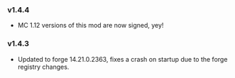 ### v1.4.4
* MC 1.12 versions of this mod are now signed, yey!

### v1.4.3
* Updated to forge 14.21.0.2363, fixes a crash on startup due to the forge registry changes.